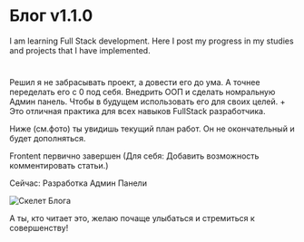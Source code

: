 

# Блог v1.1.0


I am learning Full Stack development.
Here I post my progress in my studies and projects that I have implemented.

#
Решил я не забрасывать проект, а довести его до ума. А точнее переделать его с 0 под себя. Внедрить ООП и сделать номральную Админ панель. Чтобы в будущем использовать его для своих целей. + Это отличная практика для всех навыков FullStack разработчика.

Ниже (см.фото) ты увидишь текущий план работ. Он не окончательный и будет дополняться. 

Frontent первично завершен
(Для себя: Добавить возможность комментировать статьи.)

Сейчас: Разработка Админ Панели

![Скелет Блога](https://github.com/pmkStudio/Blog_PHP/blob/main/map_of_blogv2.png)

А ты, кто читает это, желаю почаще улыбаться и стремиться к совершенству!
